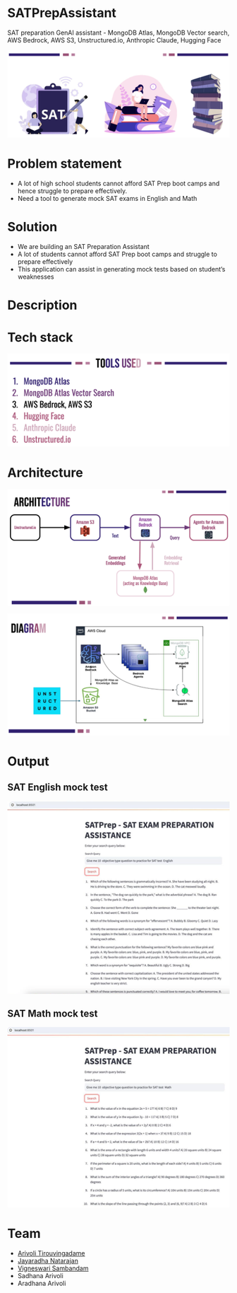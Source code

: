 # SATPrepAssistant
SAT preparation GenAI assistant - MongoDB Atlas, MongoDB Vector search, AWS Bedrock, AWS S3, Unstructured.io, Anthropic Claude, Hugging Face

![SATPrepAssistant](https://github.com/datariders/SATPrepAssistant/blob/main/docs/SAT_Prep_Assistant_header.png "SATPrepAssistant")


# Problem statement
- A lot of high school students cannot afford SAT Prep boot camps and hence struggle to prepare effectively.
- Need a tool to generate mock SAT exams in English and Math 


# Solution
* We are building an SAT Preparation Assistant
* A lot of students cannot afford SAT Prep boot camps and struggle to prepare effectively
* This application can assist in generating mock tests based on student’s weaknesses  

# Description

# Tech stack

![SATPrepTechStack](https://github.com/datariders/SATPrepAssistant/blob/main/docs/SAT_Prep_TechStack.png "SAT_Prep_TechStack")

# Architecture

![SATPrepArchitecture](https://github.com/datariders/SATPrepAssistant/blob/main/docs/SAT_Prep_Assistant_architecture.png "SATPrepArchitecture")

![SATPrepDiagram](https://github.com/datariders/SATPrepAssistant/blob/main/docs/SAT_Prep_Assistant_diagram.png "SATPrepDiagram")

# Output

## SAT English mock test

![SATEnglishMockTest](https://github.com/datariders/SATPrepAssistant/blob/main/docs/SAT_Prep_English_mock_test_1.png "SAT_Prep_English_mock_test_1")

## SAT Math mock test

![SATMathMockTest](https://github.com/datariders/SATPrepAssistant/blob/main/docs/SAT_Prep_Math_mock_test_1.png "SAT_Prep_Math_mock_test_1")


# Team
- [Arivoli Tirouvingadame](https://www.linkedin.com/in/arivolit/)
- [Jayaradha Natarajan](https://www.linkedin.com/in/jayaradhaa/)
- [Vigneswari Sambandam](https://www.linkedin.com/in/viggy-sambandam/)
- Sadhana Arivoli
- Aradhana Arivoli
